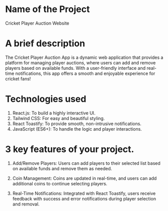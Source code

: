 # Name of the Project

Cricket Player Auction Website

# A brief description

The Cricket Player Auction App is a dynamic web application that provides a platform for managing player auctions, where users can add and remove players based on available funds. With a user-friendly interface and real-time notifications, this app offers a smooth and enjoyable experience for cricket fans!

# Technologies used

1. React.js: To build a highly interactive UI.
2. Tailwind CSS: For easy and beautiful styling.
3. React Toastify: To provide smooth, non-intrusive notifications.
4. JavaScript (ES6+): To handle the logic and player interactions.

# 3 key features of your project.

1. Add/Remove Players: Users can add players to their selected list based on available funds and remove them as needed.

2. Coin Management: Coins are updated in real-time, and users can add additional coins to continue selecting players.

3. Real-Time Notifications: Integrated with React Toastify, users receive feedback with success and error notifications during player selection and removal.
